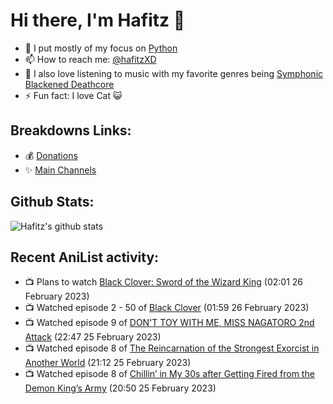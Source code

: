 # Hi there, I'm Hafitz 👋
- 🐍 I put mostly of my focus on [Python](https://python.org)
- 📫 How to reach me: [@hafitzXD](https://t.me/hafitzXD)
- 🎵 I also love listening to music with my favorite genres being [Symphonic Blackened Deathcore](https://youtu.be/qyYmS_iBcy4)
- ⚡ Fun fact: I love Cat 😺

## Breakdowns Links:
- 💰 [Donations](https://t.me/TheBreakdowns/2)
- ✨ [Main Channels](https://t.me/TheBreakdowns)

## Github Stats:
![Hafitz's github stats](https://github-readme-stats.vercel.app/api?username=breakdowns&show_icons=true&count_private=true&bg_color=00000000&text_color=777)

## Recent AniList activity:
<!-- ANILIST_ACTIVITY:start -->

-   📺 Plans to watch [Black Clover: Sword of the Wizard King](https://anilist.co/anime/131680) (02:01 26 February 2023)
-   📺 Watched episode 2 - 50 of [Black Clover](https://anilist.co/anime/97940) (01:59 26 February 2023)
-   📺 Watched episode 9 of [DON'T TOY WITH ME, MISS NAGATORO 2nd Attack](https://anilist.co/anime/140596) (22:47 25 February 2023)
-   📺 Watched episode 8 of [The Reincarnation of the Strongest Exorcist in Another World](https://anilist.co/anime/144553) (21:12 25 February 2023)
-   📺 Watched episode 8 of [Chillin’ in My 30s after Getting Fired from the Demon King’s Army](https://anilist.co/anime/152523) (20:50 25 February 2023)

<!-- ANILIST_ACTIVITY:end -->
